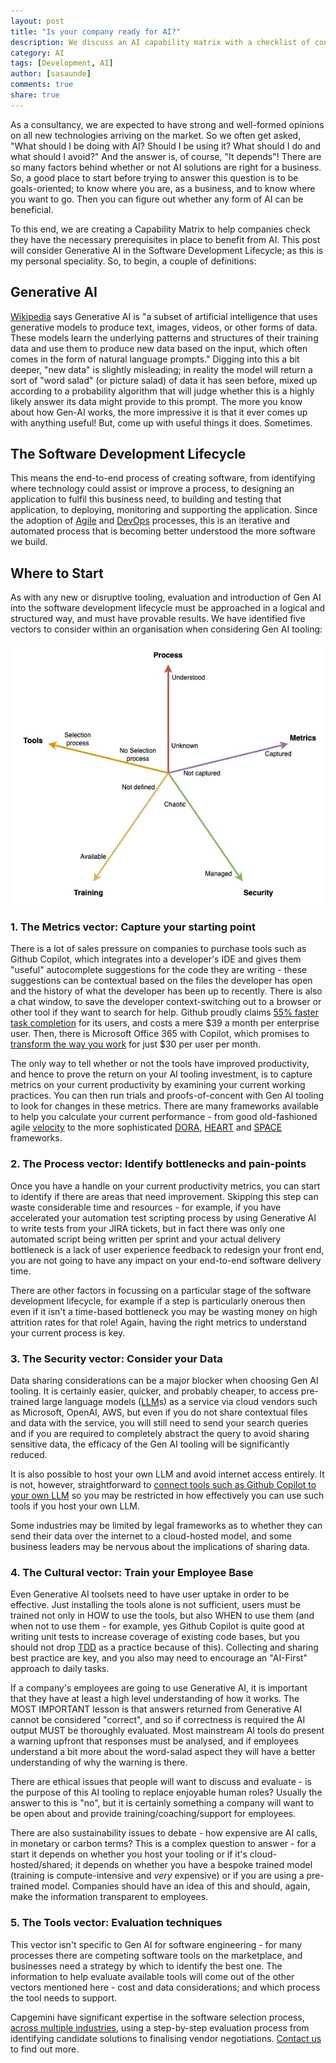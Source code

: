 ```yaml
---
layout: post
title: "Is your company ready for AI?"
description: We discuss an AI capability matrix with a checklist of considerations before you begin to use AI in your company 
category: AI
tags: [Development, AI]
author: [sasaunde]
comments: true
share: true
---
```


As a consultancy, we are expected to have strong and well-formed opinions on all new technologies arriving on the market. So we often get asked, "What should I be doing with AI? Should I be using it? What should I do and what should I avoid?" And the answer is, of course, "It depends"! There are so many factors behind whether or not AI solutions are right for a business. So, a good place to start before trying to answer this question is to be goals-oriented; to know where you are, as a business, and to know where you want to go. Then you can figure out whether any form of AI can be beneficial.

To this end, we are creating a Capability Matrix to help companies check they have the necessary prerequisites in place to benefit from AI. This post will consider Generative AI in the Software Development Lifecycle; as this is my personal speciality. So, to begin, a couple of definitions:

## Generative AI
[Wikipedia](https://en.wikipedia.org/wiki/Generative_artificial_intelligence) says Generative AI is "a subset of artificial intelligence that uses generative models to produce text, images, videos, or other forms of data. These models learn the underlying patterns and structures of their training data and use them to produce new data based on the input, which often comes in the form of natural language prompts." Digging into this a bit deeper, "new data" is slightly misleading; in reality the model will return a sort of "word salad" (or picture salad) of data it has seen before, mixed up according to a probability algorithm that will judge whether this is a highly likely answer its data might provide to this prompt. The more you know about how Gen-AI works, the more impressive it is that it ever comes up with anything useful! But, come up with useful things it does. Sometimes.

## The Software Development Lifecycle
This means the end-to-end process of creating software, from identifying where technology could assist or improve a process, to designing an application to fulfil this business need, to building and testing that application, to deploying, monitoring and supporting the application. Since the adoption of [Agile](https://en.wikipedia.org/wiki/Agile_software_development) and [DevOps](https://en.wikipedia.org/wiki/DevOps) processes, this is an iterative and automated process that is becoming better understood the more software we build.

## Where to Start

As with any new or disruptive tooling, evaluation and introduction of Gen AI into the software development lifecycle must be approached in a logical and structured way, and must have provable results. We have identified five vectors to consider within an organisation when considering Gen AI tooling:

![AI Capability Matrix](/images/2025-05-16-ai-capability-matrix/matrix.jpeg)

### 1. The Metrics vector: Capture your starting point

There is a lot of sales pressure on companies to purchase tools such as Github Copilot, which integrates into a developer's IDE and gives them "useful" autocomplete suggestions for the code they are writing - these suggestions can be contextual based on the files the developer has open and the history of what the developer has been up to recently. There is also a chat window, to save the developer context-switching out to a browser or other tool if they want to search for help. Github proudly claims [55% faster task completion](https://resources.github.com/learn/pathways/copilot/essentials/measuring-the-impact-of-github-copilot/) for its users, and costs a mere $39 a month per enterprise user. Then, there is Microsoft Office 365 with Copilot, which promises to [transform the way you work](https://www.microsoft.com/en-us/microsoft-365/copilot/business#Overview) for just $30 per user per month. 

The only way to tell whether or not the tools have improved productivity, and hence to prove the return on your AI tooling investment, is to capture metrics on your current productivity by examining your current working practices. You can then run trials and proofs-of-concent with Gen AI tooling to look for changes in these metrics. There are many frameworks available to help you calculate your current performance - from good old-fashioned agile [velocity](https://www.agilealliance.org/glossary/velocity/) to the more sophisticated [DORA](https://dora.dev/guides/dora-metrics-four-keys/), [HEART](https://www.heartframework.com/) and [SPACE](https://www.infoq.com/news/2021/03/space-developer-productivity/) frameworks.

### 2. The Process vector: Identify bottlenecks and pain-points

Once you have a handle on your current productivity metrics, you can start to identify if there are areas that need improvement. Skipping this step can waste considerable time and resources - for example, if you have accelerated your automation test scripting process by using Generative AI to write tests from your JIRA tickets, but in fact there was only one automated script being written per sprint and your actual delivery bottleneck is a lack of user experience feedback to redesign your front end, you are not going to have any impact on your end-to-end software delivery time.

There are other factors in focussing on a particular stage of the software development lifecycle, for example if a step is particularly onerous then even if it isn't a time-based bottleneck you may be wasting money on high attrition rates for that role! Again, having the right metrics to understand your current process is key.


### 3. The Security vector: Consider your Data

Data sharing considerations can be a major blocker when choosing Gen AI tooling. It is certainly easier, quicker, and probably cheaper, to access pre-trained large language models ([LLM](https://en.wikipedia.org/wiki/Large_language_model)s) as a service via cloud vendors such as Microsoft, OpenAI, AWS, but even if you do not share contextual files and data with the service, you will still need to send your search queries and if you are required to completely abstract the query to avoid sharing sensitive data, the efficacy of the Gen AI tooling will be significantly reduced.

It is also possible to host your own LLM and avoid internet access entirely. It is not, however, straightforward to [connect tools such as Github Copilot to your own LLM](https://gist.github.com/Birch-san/666a60eacbd9095902f99874622767be) so you may be restricted in how effectively you can use such tools if you host your own LLM.

Some industries may be limited by legal frameworks as to whether they can send their data over the internet to a cloud-hosted model, and some business leaders may be nervous about the implications of sharing data.


### 4. The Cultural vector: Train your Employee Base

Even Generative AI toolsets need to have user uptake in order to be effective. Just installing the tools alone is not sufficient, users must be trained not only in HOW to use the tools, but also WHEN to use them (and when not to use them - for example, yes Github Copilot is quite good at writing unit tests to increase coverage of existing code bases, but you should not drop [TDD](https://en.wikipedia.org/wiki/Test-driven_development) as a practice because of this). Collecting and sharing best practice are key, and you also may need to encourage an "AI-First" approach to daily tasks.

If a company's employees are going to use Generative AI, it is important that they have at least a high level understanding of how it works. The MOST IMPORTANT lesson is that answers returned from Generative AI cannot be considered "correct", and so if correctness is required the AI output MUST be thoroughly evaluated. Most mainstream AI tools do present a warning upfront that responses must be analysed, and if employees understand a bit more about the word-salad aspect they will have a better understanding of why the warning is there. 

There are ethical issues that people will want to discuss and evaluate - is the purpose of this AI tooling to replace enjoyable human roles? Usually the answer to this is "no", but it is certainly something a company will want to be open about and provide training/coaching/support for employees. 

There are also sustainability issues to debate - how expensive are AI calls, in monetary or carbon terms? This is a complex question to answer - for a start it depends on whether you host your tooling or if it's cloud-hosted/shared; it depends on whether you have a bespoke trained model (training is compute-intensive and _very_ expensive) or if you are using a pre-trained model. Companies should have an idea of this and should, again, make the information transparent to employees.

### 5. The Tools vector: Evaluation techniques

This vector isn't specific to Gen AI for software engineering - for many processes there are competing software tools on the marketplace, and businesses need a strategy by which to identify the best one. The information to help evaluate available tools will come out of the other vectors mentioned here - cost and data considerations; and which process the tool needs to support. 

Capgemini have significant expertise in the software selection process, [across multiple industries](https://www.capgemini.com/gb-en/wp-content/uploads/sites/28/2022/12/software_selection_for_automotive_suppliers.pdf), using a step-by-step evaluation process from identifying candidate solutions to finalising vendor negotiations. [Contact us](https://www.capgemini.com/gb-en/contact-us/) to find out more.
